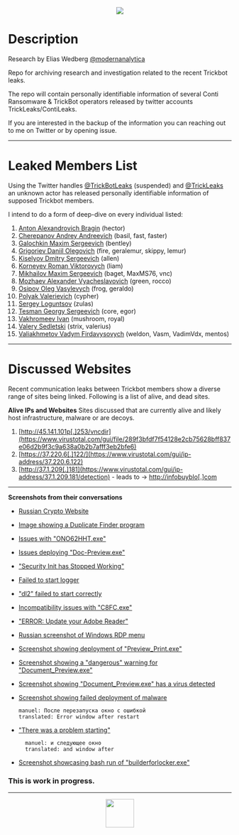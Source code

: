 <p align="center">
  <a href="#" target="blank"><img src="https://cybernite-git-access.s3.us-east-1.amazonaws.com/trickbot.png"/></a>
</p>

# Description

Research by Elias Wedberg [@modernanalytica](https://twitter.com/modernanalytica)

Repo for archiving research and investigation related to the recent Trickbot leaks.

The repo will contain personally identifiable information of several Conti Ransomware & TrickBot operators released by twitter accounts TrickLeaks/ContiLeaks.

If you are interested in the backup of the information you can reaching out to me on Twitter or by opening issue.

---
# Leaked Members List
Using the Twitter handles [@TrickBotLeaks](https://twitter.com/trickbotleaks) (suspended) and [@TrickLeaks](https://twitter.com/trickleaks) an unknown actor has released personally identifiable information of supposed Trickbot members.

I intend to do a form of deep-dive on every individual listed:
1. [Anton Alexandrovich Bragin](members/hector) (hector)
2. [Cherepanov Andrey Andreevich](members/basil) (basil, fast, faster)
3. [Galochkin Maxim Sergeevich](members/manuel) (bentley)
4. [Grigoriev Daniil Olegovich](members/fire) (fire, geralemur, skippy, lemur)
5. [Kiselyov Dmitry Sergeevich](members/allen) (allen)
6. [Korneyev Roman Viktorovych](members/liam) (liam)
7. [Mikhailov Maxim Sergeevich](members/baget) (baget, MaxMS76, vnc)
8. [Mozhaev Alexander Vyacheslavovich](members/green) (green, rocco)
9. [Osipov Oleg Vasylevych](members/frog) (frog, geraldo)
10. [Polyak Valerievich](members/cypher) (cypher)
11. [Sergey Loguntsov](members/zulas) (zulas)
12. [Tesman Georgy Sergeevich](members/core) (core, egor)
13. [Vakhromeev Ivan](members/mushroom) (mushroom, royal)
14. [Valery Sedletski](members/strix) (strix, valerius)
15. [Valiakhmetov Vadym Firdavysovych](members/weldon) (weldon, Vasm, VadimVdx, mentos)
---
# Discussed Websites
Recent communication leaks between Trickbot members show a diverse range of sites being linked.  Following is a list of alive, and dead sites.

**Alive IPs and Websites**
Sites discussed that are currently alive and likely host infrastructure, malware or are decoys.
1.  [http://45.141.101p[.]253/vncdir](https://www.virustotal.com/gui/file/289f3bfdf7f54128e2cb75628bff837e06d2b9f3c9a638a0b2b7afff3eb2bfe6)
2.  [https://37.220.6[.]122/](https://www.virustotal.com/gui/ip-address/37.220.6.122)
3.  [http://37.1.209[.]181](https://www.virustotal.com/gui/ip-address/37.1.209.181/detection) - leads to -> [http://infobuyblo[.]com](https://www.virustotal.com/gui/url/6fe2165dd35d2e6c656b8cdcfc80835138a43e450796634a1c99307a013c14f8?nocache=1) 

---
**Screenshots from their conversations**
- [Russian Crypto Website](screenshots/urelz8.png)
- [Image showing a Duplicate Finder program](screenshots/ti9t35.png)
- [Issues with "ONO62HHT.exe"](screenshots/tyxzg6.png)
- [Issues deploying "Doc-Preview.exe"](screenshots/tidc5a.png)
- ["Security Init has Stopped Working"](screenshots/tugj04.png)
- [Failed to start logger](screenshots/tuib88.png)
- ["dl2" failed to start correctly](screenshots/tp8zfi.png)
- [Incompatibility issues with "C8FC.exe"](screenshots/uac85e.png)
- ["ERROR: Update your Adobe Reader"](screenshots/tidtdf.png)
- [Russian screenshot of Windows RDP menu](screenshots/uc42e0.png)
- [Screenshot showing deployment of "Preview_Print.exe"](screenshots/uhuhzg.png)
- [Screenshot showing a "dangerous" warning for "Document_Preview.exe"](screenshots/uiig30.png)
- [Screenshot showing "Document_Preview.exe" has a virus detected](screenshots/uiiu8d.png)
- [Screenshot showing failed deployment of malware](screenshots/1j37gab.png)

	```
  manuel: После перезапуска окно с ошибкой
	translated: Error window after restart
  ```
- ["There was a problem starting"](screenshots/1j37nwh.png)

  ```
	manuel: и следующее окно
	translated: and window after
  ```
- [Screenshot showcasing bash run of "builderforlocker.exe"](screenshots/t8jd25.png)


### This is work in progress.
---

<p align="center">
  <a href="https://twitter.com/cybernite_intel"/><img src="https://pbs.twimg.com/profile_images/1499738138331303940/L1joRp-6_400x400.png" width="64px"/></a>
</p>
